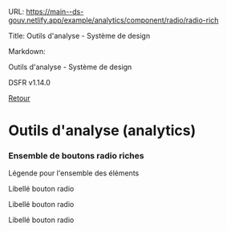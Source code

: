 URL:
https://main--ds-gouv.netlify.app/example/analytics/component/radio/radio-rich

Title:
Outils d'analyse - Système de design

Markdown:

Outils d'analyse - Système de design


DSFR v1.14.0


[Retour](../)


# Outils d'analyse (analytics)


### Ensemble de boutons radio riches


Légende pour l'ensemble des éléments


Libellé bouton radio


Libellé bouton radio


Libellé bouton radio
